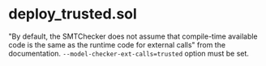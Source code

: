 # deploy_trusted.sol
"By default, the SMTChecker does not assume that compile-time available code is
the same as the runtime code for external calls" from the documentation.
`--model-checker-ext-calls=trusted` option must be set.
